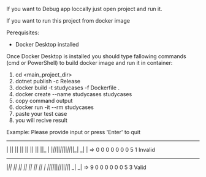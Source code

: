 If you want to Debug app loccally just open project and run it.

If you want to run this project from docker image

Perequisites:
- Docker Desktop installed

Once Docker Desktop is installed you should type fallowing commands (cmd or PowerShell) to build docker image and run it in container:

1. cd <main_project_dir>
2. dotnet publish -c Release
3. docker build -t studycases -f Dockerfile .
4. docker create --name studycases studycases
5. copy command output
6. docker run -it --rm studycases
7. paste your test case
8. you will recive result

Example: 
Please provide input or press 'Enter' to quit
 _  _  _  _  _  _  _  _
| || || || || || || ||_   |
|_||_||_||_||_||_||_| _|  |
=> 0 0 0 0 0 0 0 5 1  Invalid

 _  _  _  _  _  _  _  _  _
|_|| || || || || || ||_  _|
 _||_||_||_||_||_||_| _| _|
=> 9 0 0 0 0 0 0 5 3  Valid